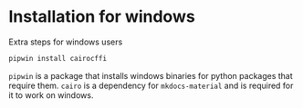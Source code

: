 # Installation for windows

Extra steps for windows users

```bash
pipwin install cairocffi
```

`pipwin` is a package that installs windows binaries for python packages that require them. `cairo` is a dependency for `mkdocs-material` and is required for it to work on windows.